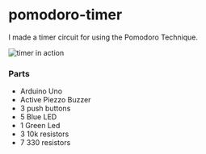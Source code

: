 # pomodoro-timer

I made a timer circuit for using the Pomodoro Technique. 

![timer in action](https://user-images.githubusercontent.com/46839498/104274368-4d95ea80-5466-11eb-9fdc-d3a9af1fe43e.jpg)

### Parts
* Arduino Uno
* Active Piezzo Buzzer
* 3 push buttons
* 5 Blue LED
* 1 Green Led
* 3 10k resistors
* 7 330 resistors

